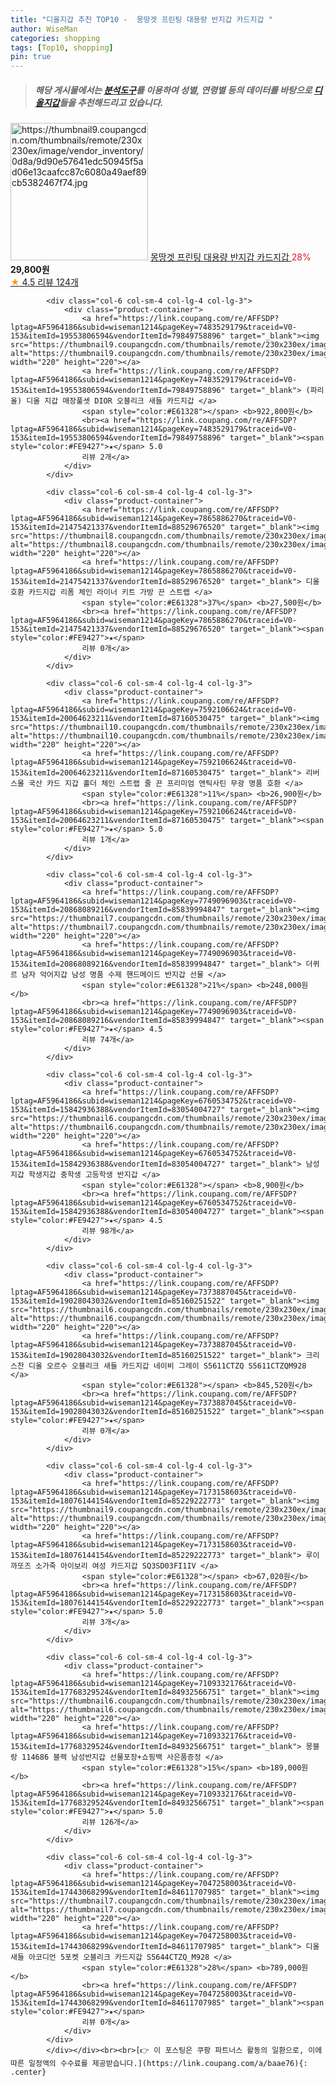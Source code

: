 ```yaml
---
title: "디올지갑 추천 TOP10 -  몽땅겟 프린팅 대용량 반지갑 카드지갑 "
author: WiseMan
categories: shopping
tags: [Top10, shopping]
pin: true
---
```


> ##### 해당 게시물에서는 [**분석도구**](https://itemscout.io/)를 이용하여 **성별**, **연령별** 등의 데이터를 바탕으로 [**디올지갑**](https://link.coupang.com/a/baae76)들을 추천해드리고 있습니다.
<div class="container"><div class="row">
            <div class="col-6 col-sm-4 col-lg-4 col-lg-3">
                <div class="product-container">
                    <a href="https://link.coupang.com/re/AFFSDP?lptag=AF5964186&subid=wiseman1214&pageKey=7193023335&traceid=V0-153&itemId=18165560068&vendorItemId=85391727748" target="_blank"><img src="https://thumbnail9.coupangcdn.com/thumbnails/remote/230x230ex/image/vendor_inventory/0d8a/9d90e57641edc50945f5ad06e13caafcc87c6080a49aef89cb5382467f74.jpg" alt="https://thumbnail9.coupangcdn.com/thumbnails/remote/230x230ex/image/vendor_inventory/0d8a/9d90e57641edc50945f5ad06e13caafcc87c6080a49aef89cb5382467f74.jpg" width="220" height="220"></a>
                    <a href="https://link.coupang.com/re/AFFSDP?lptag=AF5964186&subid=wiseman1214&pageKey=7193023335&traceid=V0-153&itemId=18165560068&vendorItemId=85391727748" target="_blank"> 몽땅겟 프린팅 대용량 반지갑 카드지갑 </a>
                    <span style="color:#E61328">28%</span> <b>29,800원</b>
                    <br><a href="https://link.coupang.com/re/AFFSDP?lptag=AF5964186&subid=wiseman1214&pageKey=7193023335&traceid=V0-153&itemId=18165560068&vendorItemId=85391727748" target="_blank"><span style="color:#FE9427">★</span> 4.5
                    리뷰 124개</a>
                </div>
            </div>
            
            <div class="col-6 col-sm-4 col-lg-4 col-lg-3">
                <div class="product-container">
                    <a href="https://link.coupang.com/re/AFFSDP?lptag=AF5964186&subid=wiseman1214&pageKey=7483529179&traceid=V0-153&itemId=19553806594&vendorItemId=79849758896" target="_blank"><img src="https://thumbnail9.coupangcdn.com/thumbnails/remote/230x230ex/image/vendor_inventory/2a4b/aebb69278c76587cb85884a9b8451d1f943e2ecd0d778926b55b2ca585c1.jpg" alt="https://thumbnail9.coupangcdn.com/thumbnails/remote/230x230ex/image/vendor_inventory/2a4b/aebb69278c76587cb85884a9b8451d1f943e2ecd0d778926b55b2ca585c1.jpg" width="220" height="220"></a>
                    <a href="https://link.coupang.com/re/AFFSDP?lptag=AF5964186&subid=wiseman1214&pageKey=7483529179&traceid=V0-153&itemId=19553806594&vendorItemId=79849758896" target="_blank"> (파리올) 디올 지갑 매장풀셋 DIOR 오블리크 새들 카드지갑 </a>
                    <span style="color:#E61328"></span> <b>922,800원</b>
                    <br><a href="https://link.coupang.com/re/AFFSDP?lptag=AF5964186&subid=wiseman1214&pageKey=7483529179&traceid=V0-153&itemId=19553806594&vendorItemId=79849758896" target="_blank"><span style="color:#FE9427">★</span> 5.0
                    리뷰 2개</a>
                </div>
            </div>
            
            <div class="col-6 col-sm-4 col-lg-4 col-lg-3">
                <div class="product-container">
                    <a href="https://link.coupang.com/re/AFFSDP?lptag=AF5964186&subid=wiseman1214&pageKey=7865886270&traceid=V0-153&itemId=21475421337&vendorItemId=88529676520" target="_blank"><img src="https://thumbnail8.coupangcdn.com/thumbnails/remote/230x230ex/image/vendor_inventory/1637/f15b4cbcdd92911b8343b93808d37a68257a2ad48d0aaf67e06efd24e3e9.jpg" alt="https://thumbnail8.coupangcdn.com/thumbnails/remote/230x230ex/image/vendor_inventory/1637/f15b4cbcdd92911b8343b93808d37a68257a2ad48d0aaf67e06efd24e3e9.jpg" width="220" height="220"></a>
                    <a href="https://link.coupang.com/re/AFFSDP?lptag=AF5964186&subid=wiseman1214&pageKey=7865886270&traceid=V0-153&itemId=21475421337&vendorItemId=88529676520" target="_blank"> 디올 호환 카드지갑 리폼 체인 라이너 키트 가방 끈 스트랩 </a>
                    <span style="color:#E61328">37%</span> <b>27,500원</b>
                    <br><a href="https://link.coupang.com/re/AFFSDP?lptag=AF5964186&subid=wiseman1214&pageKey=7865886270&traceid=V0-153&itemId=21475421337&vendorItemId=88529676520" target="_blank"><span style="color:#FE9427">★</span> 
                    리뷰 0개</a>
                </div>
            </div>
            
            <div class="col-6 col-sm-4 col-lg-4 col-lg-3">
                <div class="product-container">
                    <a href="https://link.coupang.com/re/AFFSDP?lptag=AF5964186&subid=wiseman1214&pageKey=7592106624&traceid=V0-153&itemId=20064623211&vendorItemId=87160530475" target="_blank"><img src="https://thumbnail10.coupangcdn.com/thumbnails/remote/230x230ex/image/vendor_inventory/4786/457cab90ec135124999e87ecfd150ebb798ae830235ba200755f17f893a0.jpeg" alt="https://thumbnail10.coupangcdn.com/thumbnails/remote/230x230ex/image/vendor_inventory/4786/457cab90ec135124999e87ecfd150ebb798ae830235ba200755f17f893a0.jpeg" width="220" height="220"></a>
                    <a href="https://link.coupang.com/re/AFFSDP?lptag=AF5964186&subid=wiseman1214&pageKey=7592106624&traceid=V0-153&itemId=20064623211&vendorItemId=87160530475" target="_blank"> 리버스몰 국산 카드 지갑 홀더 체인 스트랩 줄 끈 프리미엄 앤틱사틴 무광 명품 호환 </a>
                    <span style="color:#E61328">11%</span> <b>26,900원</b>
                    <br><a href="https://link.coupang.com/re/AFFSDP?lptag=AF5964186&subid=wiseman1214&pageKey=7592106624&traceid=V0-153&itemId=20064623211&vendorItemId=87160530475" target="_blank"><span style="color:#FE9427">★</span> 5.0
                    리뷰 1개</a>
                </div>
            </div>
            
            <div class="col-6 col-sm-4 col-lg-4 col-lg-3">
                <div class="product-container">
                    <a href="https://link.coupang.com/re/AFFSDP?lptag=AF5964186&subid=wiseman1214&pageKey=7749096903&traceid=V0-153&itemId=20868089216&vendorItemId=85839994847" target="_blank"><img src="https://thumbnail7.coupangcdn.com/thumbnails/remote/230x230ex/image/vendor_inventory/4606/3c0afe87792b68c8739e987ddcab2b7944db851efebdbc76c4d849093d7b.jpg" alt="https://thumbnail7.coupangcdn.com/thumbnails/remote/230x230ex/image/vendor_inventory/4606/3c0afe87792b68c8739e987ddcab2b7944db851efebdbc76c4d849093d7b.jpg" width="220" height="220"></a>
                    <a href="https://link.coupang.com/re/AFFSDP?lptag=AF5964186&subid=wiseman1214&pageKey=7749096903&traceid=V0-153&itemId=20868089216&vendorItemId=85839994847" target="_blank"> 더퀴르 남자 악어지갑 남성 명품 수제 핸드메이드 반지갑 선물 </a>
                    <span style="color:#E61328">21%</span> <b>248,000원</b>
                    <br><a href="https://link.coupang.com/re/AFFSDP?lptag=AF5964186&subid=wiseman1214&pageKey=7749096903&traceid=V0-153&itemId=20868089216&vendorItemId=85839994847" target="_blank"><span style="color:#FE9427">★</span> 4.5
                    리뷰 74개</a>
                </div>
            </div>
            
            <div class="col-6 col-sm-4 col-lg-4 col-lg-3">
                <div class="product-container">
                    <a href="https://link.coupang.com/re/AFFSDP?lptag=AF5964186&subid=wiseman1214&pageKey=6760534752&traceid=V0-153&itemId=15842936388&vendorItemId=83054004727" target="_blank"><img src="https://thumbnail6.coupangcdn.com/thumbnails/remote/230x230ex/image/vendor_inventory/41c0/ad6e079a751633b94278420cd6432986ce446a32ec23294ff47959d1c4ce.jpg" alt="https://thumbnail6.coupangcdn.com/thumbnails/remote/230x230ex/image/vendor_inventory/41c0/ad6e079a751633b94278420cd6432986ce446a32ec23294ff47959d1c4ce.jpg" width="220" height="220"></a>
                    <a href="https://link.coupang.com/re/AFFSDP?lptag=AF5964186&subid=wiseman1214&pageKey=6760534752&traceid=V0-153&itemId=15842936388&vendorItemId=83054004727" target="_blank"> 남성지갑 학생지갑 중학생 고등학생 반지갑 </a>
                    <span style="color:#E61328"></span> <b>8,900원</b>
                    <br><a href="https://link.coupang.com/re/AFFSDP?lptag=AF5964186&subid=wiseman1214&pageKey=6760534752&traceid=V0-153&itemId=15842936388&vendorItemId=83054004727" target="_blank"><span style="color:#FE9427">★</span> 4.5
                    리뷰 98개</a>
                </div>
            </div>
            
            <div class="col-6 col-sm-4 col-lg-4 col-lg-3">
                <div class="product-container">
                    <a href="https://link.coupang.com/re/AFFSDP?lptag=AF5964186&subid=wiseman1214&pageKey=7373887045&traceid=V0-153&itemId=19028043032&vendorItemId=85160251522" target="_blank"><img src="https://thumbnail6.coupangcdn.com/thumbnails/remote/230x230ex/image/vendor_inventory/df90/2e609e883405a7cdf8094f082189751252915a7de5f40bcf287bc4d1558a.jpg" alt="https://thumbnail6.coupangcdn.com/thumbnails/remote/230x230ex/image/vendor_inventory/df90/2e609e883405a7cdf8094f082189751252915a7de5f40bcf287bc4d1558a.jpg" width="220" height="220"></a>
                    <a href="https://link.coupang.com/re/AFFSDP?lptag=AF5964186&subid=wiseman1214&pageKey=7373887045&traceid=V0-153&itemId=19028043032&vendorItemId=85160251522" target="_blank"> 크리스찬 디올 오르수 오블리크 새들 카드지갑 네이비 그레이 S5611CTZQ S5611CTZQM928 </a>
                    <span style="color:#E61328"></span> <b>845,520원</b>
                    <br><a href="https://link.coupang.com/re/AFFSDP?lptag=AF5964186&subid=wiseman1214&pageKey=7373887045&traceid=V0-153&itemId=19028043032&vendorItemId=85160251522" target="_blank"><span style="color:#FE9427">★</span> 
                    리뷰 0개</a>
                </div>
            </div>
            
            <div class="col-6 col-sm-4 col-lg-4 col-lg-3">
                <div class="product-container">
                    <a href="https://link.coupang.com/re/AFFSDP?lptag=AF5964186&subid=wiseman1214&pageKey=7173158603&traceid=V0-153&itemId=18076144154&vendorItemId=85229222773" target="_blank"><img src="https://thumbnail9.coupangcdn.com/thumbnails/remote/230x230ex/image/vendor_inventory/8e09/0be2bb43454240afb03b1d2a81996ee5a411807e765bf0c47f8d5d3e3109.jpg" alt="https://thumbnail9.coupangcdn.com/thumbnails/remote/230x230ex/image/vendor_inventory/8e09/0be2bb43454240afb03b1d2a81996ee5a411807e765bf0c47f8d5d3e3109.jpg" width="220" height="220"></a>
                    <a href="https://link.coupang.com/re/AFFSDP?lptag=AF5964186&subid=wiseman1214&pageKey=7173158603&traceid=V0-153&itemId=18076144154&vendorItemId=85229222773" target="_blank"> 루이까또즈 소가죽 아이보리 여성 카드지갑 SQ3SD03FI1IV </a>
                    <span style="color:#E61328"></span> <b>67,020원</b>
                    <br><a href="https://link.coupang.com/re/AFFSDP?lptag=AF5964186&subid=wiseman1214&pageKey=7173158603&traceid=V0-153&itemId=18076144154&vendorItemId=85229222773" target="_blank"><span style="color:#FE9427">★</span> 5.0
                    리뷰 3개</a>
                </div>
            </div>
            
            <div class="col-6 col-sm-4 col-lg-4 col-lg-3">
                <div class="product-container">
                    <a href="https://link.coupang.com/re/AFFSDP?lptag=AF5964186&subid=wiseman1214&pageKey=7109332176&traceid=V0-153&itemId=17768329524&vendorItemId=84932566751" target="_blank"><img src="https://thumbnail6.coupangcdn.com/thumbnails/remote/230x230ex/image/vendor_inventory/c4ae/abe2b53dee43e5b87080aaf49c39c4e86b3bef7660ea4eb74708c9078768.jpg" alt="https://thumbnail6.coupangcdn.com/thumbnails/remote/230x230ex/image/vendor_inventory/c4ae/abe2b53dee43e5b87080aaf49c39c4e86b3bef7660ea4eb74708c9078768.jpg" width="220" height="220"></a>
                    <a href="https://link.coupang.com/re/AFFSDP?lptag=AF5964186&subid=wiseman1214&pageKey=7109332176&traceid=V0-153&itemId=17768329524&vendorItemId=84932566751" target="_blank"> 몽블랑 114686 블랙 남성반지갑 선물포장+쇼핑백 사은품증정 </a>
                    <span style="color:#E61328">15%</span> <b>189,000원</b>
                    <br><a href="https://link.coupang.com/re/AFFSDP?lptag=AF5964186&subid=wiseman1214&pageKey=7109332176&traceid=V0-153&itemId=17768329524&vendorItemId=84932566751" target="_blank"><span style="color:#FE9427">★</span> 5.0
                    리뷰 126개</a>
                </div>
            </div>
            
            <div class="col-6 col-sm-4 col-lg-4 col-lg-3">
                <div class="product-container">
                    <a href="https://link.coupang.com/re/AFFSDP?lptag=AF5964186&subid=wiseman1214&pageKey=7047258003&traceid=V0-153&itemId=17443068299&vendorItemId=84611707985" target="_blank"><img src="https://thumbnail7.coupangcdn.com/thumbnails/remote/230x230ex/image/vendor_inventory/8848/51d5692266b040e278a92dd8e469523db797f3e686f4786e15a7bd3cc9ae.jpg" alt="https://thumbnail7.coupangcdn.com/thumbnails/remote/230x230ex/image/vendor_inventory/8848/51d5692266b040e278a92dd8e469523db797f3e686f4786e15a7bd3cc9ae.jpg" width="220" height="220"></a>
                    <a href="https://link.coupang.com/re/AFFSDP?lptag=AF5964186&subid=wiseman1214&pageKey=7047258003&traceid=V0-153&itemId=17443068299&vendorItemId=84611707985" target="_blank"> 디올 새들 아코디언 5포켓 오블리크 카드지갑 S5644CTZQ_M928 </a>
                    <span style="color:#E61328">28%</span> <b>789,000원</b>
                    <br><a href="https://link.coupang.com/re/AFFSDP?lptag=AF5964186&subid=wiseman1214&pageKey=7047258003&traceid=V0-153&itemId=17443068299&vendorItemId=84611707985" target="_blank"><span style="color:#FE9427">★</span> 
                    리뷰 0개</a>
                </div>
            </div>
            </div></div><br><br>[👉 이 포스팅은 쿠팡 파트너스 활동의 일환으로, 이에 따른 일정액의 수수료를 제공받습니다.](https://link.coupang.com/a/baae76){: .center}